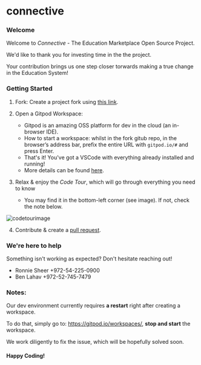 # connective


### Welcome
Welcome to _Connective_ - The Education Marketplace Open Source Project.

We'd like to thank you for investing time in the the project.

Your contribution brings us one step closer torwards making a true change in the Education System!

### Getting Started
1. Fork: Create a project fork using [this link](https://github.com/connectiveproject/connective/fork).

2. Open a Gitpod Workspace:
    * Gitpod is an amazing OSS platform for dev in the cloud (an in-browser IDE).
    <!-- * To start a workspace - whilst in the fork, simply click:    [![Gitpod ready-to-code](https://img.shields.io/badge/Gitpod-ready--to--code-blue?logo=gitpod)](https://gitpod.io/#https://github.com/connectiveproject/connective) -->
    * How to start a workspace: whilst in the fork gitub repo, in the browser’s address bar, prefix the entire URL with ```gitpod.io/#``` and press Enter.
    * That's it! You've got a VSCode with everything already installed and running!
    * More details can be found [here](https://www.gitpod.io/docs/getting-started/).

3. Relax & enjoy the _Code Tour_, which will go through everything you need to know
    * You may find it in the bottom-left corner (see image). If not, check the note below.

![codetourimage](https://user-images.githubusercontent.com/19714226/122200284-8f0e4400-cea3-11eb-95b5-e131ed0ed9aa.png)


4. Contribute & create a [pull request](https://www.youtube.com/watch?v=nT8KGYVurIU).

### We're here to help
Something isn't working as expected?
Don't hesitate reaching out!
* Ronnie Sheer +972-54-225-0900
* Ben Lahav +972-52-745-7479

### Notes:
Our dev environment currently requires **a restart** right after creating a workspace.

To do that, simply go to: https://gitpod.io/workspaces/, **stop and start** the workspace.

We work diligently to fix the issue, which will be hopefully solved soon.


#### Happy Coding! 

